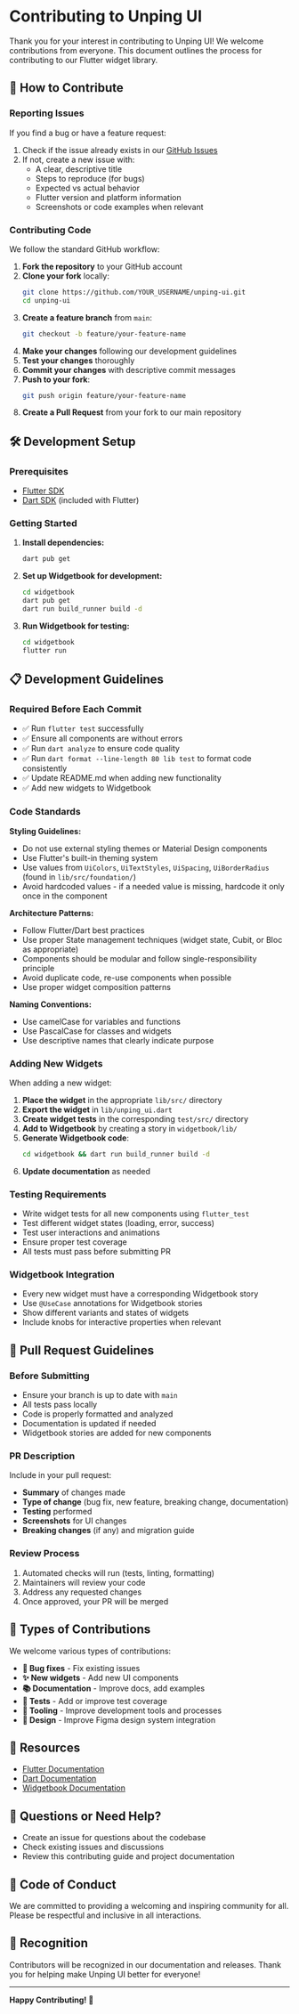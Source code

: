 # Contributing to Unping UI

Thank you for your interest in contributing to Unping UI! We welcome contributions from everyone. This document outlines the process for contributing to our Flutter widget library.

## 🤝 How to Contribute

### Reporting Issues

If you find a bug or have a feature request:

1. Check if the issue already exists in our [GitHub Issues](https://github.com/unping/unping-ui/issues)
2. If not, create a new issue with:
   - A clear, descriptive title
   - Steps to reproduce (for bugs)
   - Expected vs actual behavior
   - Flutter version and platform information
   - Screenshots or code examples when relevant

### Contributing Code

We follow the standard GitHub workflow:

1. **Fork the repository** to your GitHub account
2. **Clone your fork** locally:
   ```bash
   git clone https://github.com/YOUR_USERNAME/unping-ui.git
   cd unping-ui
   ```
3. **Create a feature branch** from `main`:
   ```bash
   git checkout -b feature/your-feature-name
   ```
4. **Make your changes** following our development guidelines
5. **Test your changes** thoroughly
6. **Commit your changes** with descriptive commit messages
7. **Push to your fork**:
   ```bash
   git push origin feature/your-feature-name
   ```
8. **Create a Pull Request** from your fork to our main repository

## 🛠️ Development Setup

### Prerequisites

- [Flutter SDK](https://docs.flutter.dev/get-started/install)
- [Dart SDK](https://dart.dev/get-dart) (included with Flutter)

### Getting Started

1. **Install dependencies:**
   ```bash
   dart pub get
   ```

3. **Set up Widgetbook for development:**
   ```bash
   cd widgetbook
   dart pub get
   dart run build_runner build -d
   ```

3. **Run Widgetbook for testing:**
   ```bash
   cd widgetbook
   flutter run
   ```

## 📋 Development Guidelines

### Required Before Each Commit

- ✅ Run `flutter test` successfully
- ✅ Ensure all components are without errors
- ✅ Run `dart analyze` to ensure code quality
- ✅ Run `dart format --line-length 80 lib test` to format code consistently
- ✅ Update README.md when adding new functionality
- ✅ Add new widgets to Widgetbook

### Code Standards

**Styling Guidelines:**
- Do not use external styling themes or Material Design components
- Use Flutter's built-in theming system
- Use values from `UiColors`, `UiTextStyles`, `UiSpacing`, `UiBorderRadius` (found in `lib/src/foundation/`)
- Avoid hardcoded values - if a needed value is missing, hardcode it only once in the component

**Architecture Patterns:**
- Follow Flutter/Dart best practices
- Use proper State management techniques (widget state, Cubit, or Bloc as appropriate)
- Components should be modular and follow single-responsibility principle
- Avoid duplicate code, re-use components when possible
- Use proper widget composition patterns

**Naming Conventions:**
- Use camelCase for variables and functions
- Use PascalCase for classes and widgets
- Use descriptive names that clearly indicate purpose

### Adding New Widgets

When adding a new widget:

1. **Place the widget** in the appropriate `lib/src/` directory
2. **Export the widget** in `lib/unping_ui.dart`
3. **Create widget tests** in the corresponding `test/src/` directory
4. **Add to Widgetbook** by creating a story in `widgetbook/lib/`
5. **Generate Widgetbook code**:
   ```bash
   cd widgetbook && dart run build_runner build -d
   ```
6. **Update documentation** as needed

### Testing Requirements

- Write widget tests for all new components using `flutter_test`
- Test different widget states (loading, error, success)
- Test user interactions and animations
- Ensure proper test coverage
- All tests must pass before submitting PR

### Widgetbook Integration

- Every new widget must have a corresponding Widgetbook story
- Use `@UseCase` annotations for Widgetbook stories
- Show different variants and states of widgets
- Include knobs for interactive properties when relevant

## 📝 Pull Request Guidelines

### Before Submitting

- Ensure your branch is up to date with `main`
- All tests pass locally
- Code is properly formatted and analyzed
- Documentation is updated if needed
- Widgetbook stories are added for new components

### PR Description

Include in your pull request:

- **Summary** of changes made
- **Type of change** (bug fix, new feature, breaking change, documentation)
- **Testing** performed
- **Screenshots** for UI changes
- **Breaking changes** (if any) and migration guide

### Review Process

1. Automated checks will run (tests, linting, formatting)
2. Maintainers will review your code
3. Address any requested changes
4. Once approved, your PR will be merged

## 🎯 Types of Contributions

We welcome various types of contributions:

- **🐛 Bug fixes** - Fix existing issues
- **✨ New widgets** - Add new UI components
- **📚 Documentation** - Improve docs, add examples
- **🧪 Tests** - Add or improve test coverage
- **🔧 Tooling** - Improve development tools and processes
- **🎨 Design** - Improve Figma design system integration

## 📖 Resources

- [Flutter Documentation](https://docs.flutter.dev/)
- [Dart Documentation](https://dart.dev/guides)
- [Widgetbook Documentation](https://docs.widgetbook.io/)

## 💬 Questions or Need Help?

- Create an issue for questions about the codebase
- Check existing issues and discussions
- Review this contributing guide and project documentation

## 📜 Code of Conduct

We are committed to providing a welcoming and inspiring community for all. Please be respectful and inclusive in all interactions.

## 🙏 Recognition

Contributors will be recognized in our documentation and releases. Thank you for helping make Unping UI better for everyone!

---

**Happy Contributing! 🚀**
